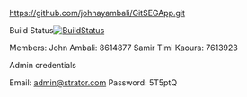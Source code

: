 https://github.com/johnayambali/GitSEGApp.git





Build Status[![BuildStatus](https://circleci.com/gh/johnayambali/GitSEGApp.png?branch=master)](https://circleci.com/gh/johnayambali/GitSEGApp)

Members: 
	John Ambali: 8614877
	Samir Timi Kaoura: 7613923


Admin credentials 

Email: admin@strator.com
Password: 5T5ptQ



